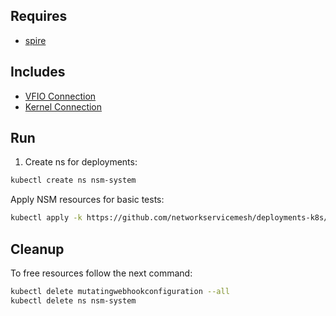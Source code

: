 ## Requires

- [spire](../spire)

## Includes

- [VFIO Connection](../use-cases/Vfio2Noop)
- [Kernel Connection](../use-cases/SriovKernel2Noop)

## Run

1. Create ns for deployments:
```bash
kubectl create ns nsm-system
```

Apply NSM resources for basic tests:
```bash
kubectl apply -k https://github.com/networkservicemesh/deployments-k8s/examples/sriov?ref=afaef4e195cb06a214bb932cb8fe662e3524d514
```

## Cleanup

To free resources follow the next command:
```bash
kubectl delete mutatingwebhookconfiguration --all
kubectl delete ns nsm-system
```
